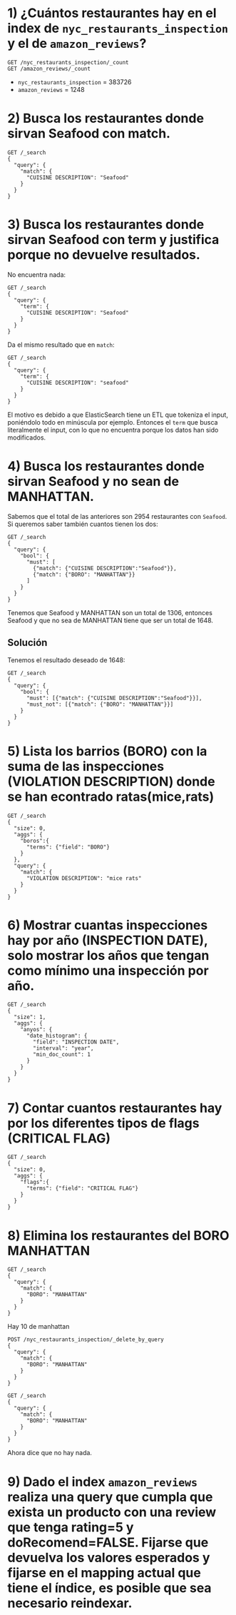 # 1) ¿Cuántos restaurantes hay en el index de `nyc_restaurants_inspection` y el de `amazon_reviews`?
```elasticsearch
GET /nyc_restaurants_inspection/_count
GET /amazon_reviews/_count
```
- `nyc_restaurants_inspection` = 383726
- `amazon_reviews` = 1248


# 2) Busca los restaurantes donde sirvan Seafood con match.
```elasticsearch
GET /_search
{
  "query": {
    "match": {
      "CUISINE DESCRIPTION": "Seafood"
    }
  }
}
```

# 3) Busca los restaurantes donde sirvan Seafood con term y justifica porque no devuelve resultados.
No encuentra nada:
```elasticsearch
GET /_search
{
  "query": {
    "term": {
      "CUISINE DESCRIPTION": "Seafood"
    }
  }
}
```

Da el mismo resultado que en `match`:
```elasticsearch
GET /_search
{
  "query": {
    "term": {
      "CUISINE DESCRIPTION": "seafood"
    }
  }
}
```

El motivo es debido a que ElasticSearch tiene un ETL que tokeniza el input,
poniéndolo todo en minúscula por ejemplo.
Entonces el `term` que busca literalmente el input,
con lo que no encuentra porque los datos han sido modificados.

# 4) Busca los restaurantes donde sirvan Seafood y no sean de MANHATTAN.
Sabemos que el total de las anteriores son 2954 restaurantes con `Seafood`.
Si queremos saber también cuantos tienen los dos:
```elasticsearch
GET /_search
{
  "query": {
    "bool": {
      "must": [
        {"match": {"CUISINE DESCRIPTION":"Seafood"}},
        {"match": {"BORO": "MANHATTAN"}}
      ]
    }
  }
}
```
Tenemos que Seafood y MANHATTAN son un total de 1306,
entonces Seafood y que no sea de MANHATTAN tiene que ser un total de 1648.

## Solución
Tenemos el resultado deseado de 1648:
```elasticsearch
GET /_search
{
  "query": {
    "bool": {
      "must": [{"match": {"CUISINE DESCRIPTION":"Seafood"}}],
      "must_not": [{"match": {"BORO": "MANHATTAN"}}]
    }
  }
}
```

# 5) Lista los barrios (BORO) con la suma de las inspecciones (VIOLATION DESCRIPTION) donde se han econtrado ratas(mice,rats)
```elasticsearch
GET /_search
{
  "size": 0,
  "aggs": {
    "boros":{
      "terms": {"field": "BORO"}
    }
  },
  "query": {
    "match": {
      "VIOLATION DESCRIPTION": "mice rats"
    }
  }
}
```

# 6) Mostrar cuantas inspecciones hay por año (INSPECTION DATE), solo mostrar los años que tengan como mínimo una inspección por año.
```elasticsearch
GET /_search
{
  "size": 1,
  "aggs": {
    "anyos": {
      "date_histogram": {
        "field": "INSPECTION DATE",
        "interval": "year",
        "min_doc_count": 1
      }
    }
  }
}
```

# 7) Contar cuantos restaurantes hay por los diferentes tipos de flags (CRITICAL FLAG)
```elasticsearch
GET /_search
{
  "size": 0,
  "aggs": {
    "flags":{
      "terms": {"field": "CRITICAL FLAG"}
    }
  }
}
```

# 8) Elimina los restaurantes del BORO MANHATTAN
```elasticsearch
GET /_search
{
  "query": {
    "match": {
      "BORO": "MANHATTAN"
    }
  }
}
```
Hay 10 de manhattan


```elasticsearch
POST /nyc_restaurants_inspection/_delete_by_query
{
  "query": {
    "match": {
      "BORO": "MANHATTAN"
    }
  }
}
```

```elasticsearch
GET /_search
{
  "query": {
    "match": {
      "BORO": "MANHATTAN"
    }
  }
}
```
Ahora dice que no hay nada.

# 9) Dado el index `amazon_reviews` realiza una query que cumpla que exista un producto con una review que tenga rating=5 y doRecomend=FALSE. Fijarse que devuelva los valores esperados y fijarse en el mapping actual que tiene el índice, es posible que sea necesario reindexar.

